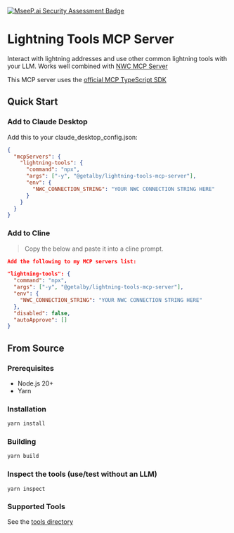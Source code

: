 [![MseeP.ai Security Assessment Badge](https://mseep.net/pr/getalby-lightning-tools-mcp-server-badge.png)](https://mseep.ai/app/getalby-lightning-tools-mcp-server)

# Lightning Tools MCP Server

Interact with lightning addresses and use other common lightning tools with your LLM. Works well combined with [NWC MCP Server](https://github.com/getAlby/nwc-mcp-server)

This MCP server uses the [official MCP TypeScript SDK](https://github.com/modelcontextprotocol/typescript-sdk)

## Quick Start

### Add to Claude Desktop

Add this to your claude_desktop_config.json:

```json
{
  "mcpServers": {
    "lightning-tools": {
      "command": "npx",
      "args": ["-y", "@getalby/lightning-tools-mcp-server"],
      "env": {
        "NWC_CONNECTION_STRING": "YOUR NWC CONNECTION STRING HERE"
      }
    }
  }
}
```

### Add to Cline

> Copy the below and paste it into a cline prompt.

```json
Add the following to my MCP servers list:

"lightning-tools": {
  "command": "npx",
  "args": ["-y", "@getalby/lightning-tools-mcp-server"],
  "env": {
    "NWC_CONNECTION_STRING": "YOUR NWC CONNECTION STRING HERE"
  },
  "disabled": false,
  "autoApprove": []
}
```

## From Source

### Prerequisites

- Node.js 20+
- Yarn

### Installation

```bash
yarn install
```

### Building

```bash
yarn build
```

### Inspect the tools (use/test without an LLM)

`yarn inspect`

### Supported Tools

See the [tools directory](./src/tools)
